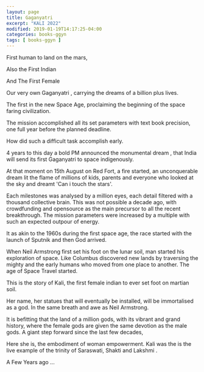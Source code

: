 ```yaml
---
layout: page
title: Gaganyatri
excerpt: "KALI 2022"
modified: 2019-01-19T14:17:25-04:00
categories: books-ggyn
tags: [ books-ggyn ]
---
```


First human to land on the mars,

Also the First Indian

And The First Female

Our very own Gaganyatri , carrying the dreams of a billion plus lives.

The first in the new Space Age, proclaiming the beginning of the  space faring civilization.


The mission accomplished all its set parameters with text book precision, one full year before the planned deadline.

How did such a difficult task accomplish early.

4 years to this day a bold PM announced the monumental dream , that India will
send its first Gaganyatri to space indigenously.

At that moment on 15th August on Red Fort, a fire started,
an unconquerable dream lit the flame of millions of kids, parents and everyone who looked at the sky and dreamt 'Can i touch the stars'.

Each milestones was analysed by a million eyes, each detail filtered with a thousand collective brain. This was not possible a decade ago, with crowdfunding and opensource
as the main precursor to all the recent breakthrough. The mission parameters were increased by a multiple with such an expected outpour of energy.

It as akin to the 1960s during the first space age, the race started with the launch of Sputnik and then God arrived.

When Neil Armstrong first set his foot on the lunar soil, man started his exploration of space. Like Columbus discovered new lands by traversing the mighty and the early humans who moved from one place to another. The age of Space Travel started.

This is the story of Kali,
the first female indian to ever set foot on martian soil.

Her name, her statues that will eventually be installed, will be immortalised as a god. In the same breath and awe as Neil Armstrong.

It is befitting that the land of a million gods, with its vibrant and grand history,
where the female gods are given the same devotion as the male gods. A giant step forward since the last few decades,

Here she is, the embodiment of woman empowerment. Kali was the is the live example of the trinity of Saraswati, Shakti and Lakshmi .



A Few Years ago ...
